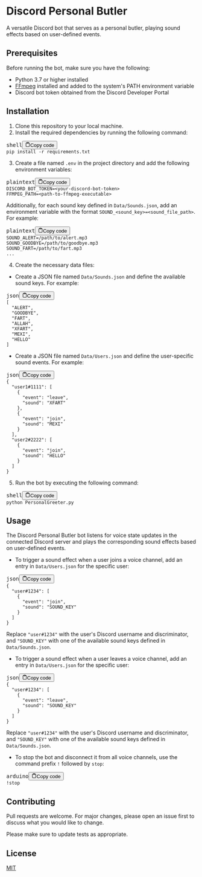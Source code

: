 <div class="markdown prose w-full break-words dark:prose-invert dark"><h1>Discord Personal Butler</h1><p>A versatile Discord bot that serves as a personal butler, playing sound effects based on user-defined events.</p><h2>Prerequisites</h2><p>Before running the bot, make sure you have the following:</p><ul><li>Python 3.7 or higher installed</li><li><a href="https://ffmpeg.org/" target="_new">FFmpeg</a> installed and added to the system's PATH environment variable</li><li>Discord bot token obtained from the Discord Developer Portal</li></ul><h2>Installation</h2><ol><li>Clone this repository to your local machine.</li><li>Install the required dependencies by running the following command:</li></ol><pre><div class="bg-black rounded-md mb-4"><div class="flex items-center relative text-gray-200 bg-gray-800 px-4 py-2 text-xs font-sans justify-between rounded-t-md"><span>shell</span><button class="flex ml-auto gap-2"><svg stroke="currentColor" fill="none" stroke-width="2" viewBox="0 0 24 24" stroke-linecap="round" stroke-linejoin="round" class="h-4 w-4" height="1em" width="1em" xmlns="http://www.w3.org/2000/svg"><path d="M16 4h2a2 2 0 0 1 2 2v14a2 2 0 0 1-2 2H6a2 2 0 0 1-2-2V6a2 2 0 0 1 2-2h2"></path><rect x="8" y="2" width="8" height="4" rx="1" ry="1"></rect></svg>Copy code</button></div><div class="p-4 overflow-y-auto"><code class="!whitespace-pre hljs language-shell">pip install -r requirements.txt
</code></div></div></pre><ol start="3"><li>Create a file named <code>.env</code> in the project directory and add the following environment variables:</li></ol><pre><div class="bg-black rounded-md mb-4"><div class="flex items-center relative text-gray-200 bg-gray-800 px-4 py-2 text-xs font-sans justify-between rounded-t-md"><span>plaintext</span><button class="flex ml-auto gap-2"><svg stroke="currentColor" fill="none" stroke-width="2" viewBox="0 0 24 24" stroke-linecap="round" stroke-linejoin="round" class="h-4 w-4" height="1em" width="1em" xmlns="http://www.w3.org/2000/svg"><path d="M16 4h2a2 2 0 0 1 2 2v14a2 2 0 0 1-2 2H6a2 2 0 0 1-2-2V6a2 2 0 0 1 2-2h2"></path><rect x="8" y="2" width="8" height="4" rx="1" ry="1"></rect></svg>Copy code</button></div><div class="p-4 overflow-y-auto"><code class="!whitespace-pre hljs language-plaintext">DISCORD_BOT_TOKEN=&lt;your-discord-bot-token&gt;
FFMPEG_PATH=&lt;path-to-ffmpeg-executable&gt;
</code></div></div></pre><p>Additionally, for each sound key defined in <code>Data/Sounds.json</code>, add an environment variable with the format <code>SOUND_&lt;sound_key&gt;=&lt;sound_file_path&gt;</code>. For example:</p><pre><div class="bg-black rounded-md mb-4"><div class="flex items-center relative text-gray-200 bg-gray-800 px-4 py-2 text-xs font-sans justify-between rounded-t-md"><span>plaintext</span><button class="flex ml-auto gap-2"><svg stroke="currentColor" fill="none" stroke-width="2" viewBox="0 0 24 24" stroke-linecap="round" stroke-linejoin="round" class="h-4 w-4" height="1em" width="1em" xmlns="http://www.w3.org/2000/svg"><path d="M16 4h2a2 2 0 0 1 2 2v14a2 2 0 0 1-2 2H6a2 2 0 0 1-2-2V6a2 2 0 0 1 2-2h2"></path><rect x="8" y="2" width="8" height="4" rx="1" ry="1"></rect></svg>Copy code</button></div><div class="p-4 overflow-y-auto"><code class="!whitespace-pre hljs language-plaintext">SOUND_ALERT=/path/to/alert.mp3
SOUND_GOODBYE=/path/to/goodbye.mp3
SOUND_FART=/path/to/fart.mp3
...
</code></div></div></pre><ol start="4"><li>Create the necessary data files:</li></ol><ul><li>Create a JSON file named <code>Data/Sounds.json</code> and define the available sound keys. For example:</li></ul><pre><div class="bg-black rounded-md mb-4"><div class="flex items-center relative text-gray-200 bg-gray-800 px-4 py-2 text-xs font-sans justify-between rounded-t-md"><span>json</span><button class="flex ml-auto gap-2"><svg stroke="currentColor" fill="none" stroke-width="2" viewBox="0 0 24 24" stroke-linecap="round" stroke-linejoin="round" class="h-4 w-4" height="1em" width="1em" xmlns="http://www.w3.org/2000/svg"><path d="M16 4h2a2 2 0 0 1 2 2v14a2 2 0 0 1-2 2H6a2 2 0 0 1-2-2V6a2 2 0 0 1 2-2h2"></path><rect x="8" y="2" width="8" height="4" rx="1" ry="1"></rect></svg>Copy code</button></div><div class="p-4 overflow-y-auto"><code class="!whitespace-pre hljs language-json"><span class="hljs-punctuation">[</span>
  <span class="hljs-string">"ALERT"</span><span class="hljs-punctuation">,</span>
  <span class="hljs-string">"GOODBYE"</span><span class="hljs-punctuation">,</span>
  <span class="hljs-string">"FART"</span><span class="hljs-punctuation">,</span>
  <span class="hljs-string">"ALLAH"</span><span class="hljs-punctuation">,</span>
  <span class="hljs-string">"XFART"</span><span class="hljs-punctuation">,</span>
  <span class="hljs-string">"MEXI"</span><span class="hljs-punctuation">,</span>
  <span class="hljs-string">"HELLO"</span>
<span class="hljs-punctuation">]</span>
</code></div></div></pre><ul><li>Create a JSON file named <code>Data/Users.json</code> and define the user-specific sound events. For example:</li></ul><pre><div class="bg-black rounded-md mb-4"><div class="flex items-center relative text-gray-200 bg-gray-800 px-4 py-2 text-xs font-sans justify-between rounded-t-md"><span>json</span><button class="flex ml-auto gap-2"><svg stroke="currentColor" fill="none" stroke-width="2" viewBox="0 0 24 24" stroke-linecap="round" stroke-linejoin="round" class="h-4 w-4" height="1em" width="1em" xmlns="http://www.w3.org/2000/svg"><path d="M16 4h2a2 2 0 0 1 2 2v14a2 2 0 0 1-2 2H6a2 2 0 0 1-2-2V6a2 2 0 0 1 2-2h2"></path><rect x="8" y="2" width="8" height="4" rx="1" ry="1"></rect></svg>Copy code</button></div><div class="p-4 overflow-y-auto"><code class="!whitespace-pre hljs language-json"><span class="hljs-punctuation">{</span>
  <span class="hljs-attr">"user1#1111"</span><span class="hljs-punctuation">:</span> <span class="hljs-punctuation">[</span>
    <span class="hljs-punctuation">{</span>
      <span class="hljs-attr">"event"</span><span class="hljs-punctuation">:</span> <span class="hljs-string">"leave"</span><span class="hljs-punctuation">,</span>
      <span class="hljs-attr">"sound"</span><span class="hljs-punctuation">:</span> <span class="hljs-string">"XFART"</span>
    <span class="hljs-punctuation">}</span><span class="hljs-punctuation">,</span>
    <span class="hljs-punctuation">{</span>
      <span class="hljs-attr">"event"</span><span class="hljs-punctuation">:</span> <span class="hljs-string">"join"</span><span class="hljs-punctuation">,</span>
      <span class="hljs-attr">"sound"</span><span class="hljs-punctuation">:</span> <span class="hljs-string">"MEXI"</span>
    <span class="hljs-punctuation">}</span>
  <span class="hljs-punctuation">]</span><span class="hljs-punctuation">,</span>
  <span class="hljs-attr">"user2#2222"</span><span class="hljs-punctuation">:</span> <span class="hljs-punctuation">[</span>
    <span class="hljs-punctuation">{</span>
      <span class="hljs-attr">"event"</span><span class="hljs-punctuation">:</span> <span class="hljs-string">"join"</span><span class="hljs-punctuation">,</span>
      <span class="hljs-attr">"sound"</span><span class="hljs-punctuation">:</span> <span class="hljs-string">"HELLO"</span>
    <span class="hljs-punctuation">}</span>
  <span class="hljs-punctuation">]</span>
<span class="hljs-punctuation">}</span>
</code></div></div></pre><ol start="5"><li>Run the bot by executing the following command:</li></ol><pre><div class="bg-black rounded-md mb-4"><div class="flex items-center relative text-gray-200 bg-gray-800 px-4 py-2 text-xs font-sans justify-between rounded-t-md"><span>shell</span><button class="flex ml-auto gap-2"><svg stroke="currentColor" fill="none" stroke-width="2" viewBox="0 0 24 24" stroke-linecap="round" stroke-linejoin="round" class="h-4 w-4" height="1em" width="1em" xmlns="http://www.w3.org/2000/svg"><path d="M16 4h2a2 2 0 0 1 2 2v14a2 2 0 0 1-2 2H6a2 2 0 0 1-2-2V6a2 2 0 0 1 2-2h2"></path><rect x="8" y="2" width="8" height="4" rx="1" ry="1"></rect></svg>Copy code</button></div><div class="p-4 overflow-y-auto"><code class="!whitespace-pre hljs language-shell">python PersonalGreeter.py
</code></div></div></pre><h2>Usage</h2><p>The Discord Personal Butler bot listens for voice state updates in the connected Discord server and plays the corresponding sound effects based on user-defined events.</p><ul><li>To trigger a sound effect when a user joins a voice channel, add an entry in <code>Data/Users.json</code> for the specific user:</li></ul><pre><div class="bg-black rounded-md mb-4"><div class="flex items-center relative text-gray-200 bg-gray-800 px-4 py-2 text-xs font-sans justify-between rounded-t-md"><span>json</span><button class="flex ml-auto gap-2"><svg stroke="currentColor" fill="none" stroke-width="2" viewBox="0 0 24 24" stroke-linecap="round" stroke-linejoin="round" class="h-4 w-4" height="1em" width="1em" xmlns="http://www.w3.org/2000/svg"><path d="M16 4h2a2 2 0 0 1 2 2v14a2 2 0 0 1-2 2H6a2 2 0 0 1-2-2V6a2 2 0 0 1 2-2h2"></path><rect x="8" y="2" width="8" height="4" rx="1" ry="1"></rect></svg>Copy code</button></div><div class="p-4 overflow-y-auto"><code class="!whitespace-pre hljs language-json"><span class="hljs-punctuation">{</span>
  <span class="hljs-attr">"user#1234"</span><span class="hljs-punctuation">:</span> <span class="hljs-punctuation">[</span>
    <span class="hljs-punctuation">{</span>
      <span class="hljs-attr">"event"</span><span class="hljs-punctuation">:</span> <span class="hljs-string">"join"</span><span class="hljs-punctuation">,</span>
      <span class="hljs-attr">"sound"</span><span class="hljs-punctuation">:</span> <span class="hljs-string">"SOUND_KEY"</span>
    <span class="hljs-punctuation">}</span>
  <span class="hljs-punctuation">]</span>
<span class="hljs-punctuation">}</span>
</code></div></div></pre><p>Replace <code>"user#1234"</code> with the user's Discord username and discriminator, and <code>"SOUND_KEY"</code> with one of the available sound keys defined in <code>Data/Sounds.json</code>.</p><ul><li>To trigger a sound effect when a user leaves a voice channel, add an entry in <code>Data/Users.json</code> for the specific user:</li></ul><pre><div class="bg-black rounded-md mb-4"><div class="flex items-center relative text-gray-200 bg-gray-800 px-4 py-2 text-xs font-sans justify-between rounded-t-md"><span>json</span><button class="flex ml-auto gap-2"><svg stroke="currentColor" fill="none" stroke-width="2" viewBox="0 0 24 24" stroke-linecap="round" stroke-linejoin="round" class="h-4 w-4" height="1em" width="1em" xmlns="http://www.w3.org/2000/svg"><path d="M16 4h2a2 2 0 0 1 2 2v14a2 2 0 0 1-2 2H6a2 2 0 0 1-2-2V6a2 2 0 0 1 2-2h2"></path><rect x="8" y="2" width="8" height="4" rx="1" ry="1"></rect></svg>Copy code</button></div><div class="p-4 overflow-y-auto"><code class="!whitespace-pre hljs language-json"><span class="hljs-punctuation">{</span>
  <span class="hljs-attr">"user#1234"</span><span class="hljs-punctuation">:</span> <span class="hljs-punctuation">[</span>
    <span class="hljs-punctuation">{</span>
      <span class="hljs-attr">"event"</span><span class="hljs-punctuation">:</span> <span class="hljs-string">"leave"</span><span class="hljs-punctuation">,</span>
      <span class="hljs-attr">"sound"</span><span class="hljs-punctuation">:</span> <span class="hljs-string">"SOUND_KEY"</span>
    <span class="hljs-punctuation">}</span>
  <span class="hljs-punctuation">]</span>
<span class="hljs-punctuation">}</span>
</code></div></div></pre><p>Replace <code>"user#1234"</code> with the user's Discord username and discriminator, and <code>"SOUND_KEY"</code> with one of the available sound keys defined in <code>Data/Sounds.json</code>.</p><ul><li>To stop the bot and disconnect it from all voice channels, use the command prefix <code>!</code> followed by <code>stop</code>:</li></ul><pre><div class="bg-black rounded-md mb-4"><div class="flex items-center relative text-gray-200 bg-gray-800 px-4 py-2 text-xs font-sans justify-between rounded-t-md"><span>arduino</span><button class="flex ml-auto gap-2"><svg stroke="currentColor" fill="none" stroke-width="2" viewBox="0 0 24 24" stroke-linecap="round" stroke-linejoin="round" class="h-4 w-4" height="1em" width="1em" xmlns="http://www.w3.org/2000/svg"><path d="M16 4h2a2 2 0 0 1 2 2v14a2 2 0 0 1-2 2H6a2 2 0 0 1-2-2V6a2 2 0 0 1 2-2h2"></path><rect x="8" y="2" width="8" height="4" rx="1" ry="1"></rect></svg>Copy code</button></div><div class="p-4 overflow-y-auto"><code class="!whitespace-pre hljs language-arduino">!stop
</code></div></div></pre><h2>Contributing</h2><p>Pull requests are welcome. For major changes, please open an issue first to discuss what you would like to change.</p><p>Please make sure to update tests as appropriate.</p><h2>License</h2><p><a href="https://choosealicense.com/licenses/mit/" target="_new">MIT</a></p></div>
